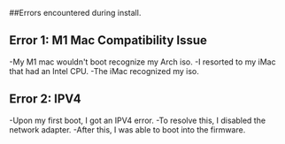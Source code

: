 ##Errors encountered during install.

## Error 1: M1 Mac Compatibility Issue
-My M1 mac wouldn't boot recognize my Arch iso. 
-I resorted to my iMac that had an Intel CPU.
-The iMac recognized my iso. 

## Error 2: IPV4
-Upon my first boot, I got an IPV4 error.
-To resolve this, I disabled the network adapter.
-After this, I was able to boot into the firmware.
